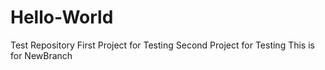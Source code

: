 # Hello-World
Test Repository
First Project for Testing
Second Project for Testing
This is for NewBranch
